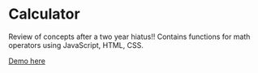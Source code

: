# Calculator

Review of concepts after a two year hiatus!! 
Contains functions for math operators using JavaScript, HTML, CSS. 

[Demo here](https://bkcheung.github.io/calculator/)
